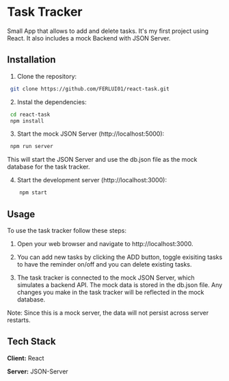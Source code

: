 # Task Tracker

Small App that allows to add and delete tasks.
It's my first project using React. It also includes a mock Backend with JSON Server.




## Installation

1. Clone the repository:

```bash
 git clone https://github.com/FERLUI01/react-task.git

```
    
2. Instal the dependencies:

```bash
 cd react-task
 npm install
```
3. Start the mock JSON Server (http://localhost:5000):

```bash
 npm run server
```

This will start the JSON Server and use the db.json file as the mock database for the task tracker.


4. Start the development server (http://localhost:3000):

```bash
    npm start
```

## Usage

To use the task tracker follow these steps:

1. Open your web browser and navigate to http://localhost:3000.

2. You can add new tasks by clicking the ADD button, toggle exisiting tasks to have the reminder on/off and you can delete existing tasks.

3. The task tracker is connected to the mock JSON Server, which simulates a backend API. The mock data is stored in the db.json file. Any changes you make in the task tracker will be reflected in the mock database.

Note: Since this is a mock server, the data will not persist across server restarts.




## Tech Stack

**Client:** React

**Server:** JSON-Server